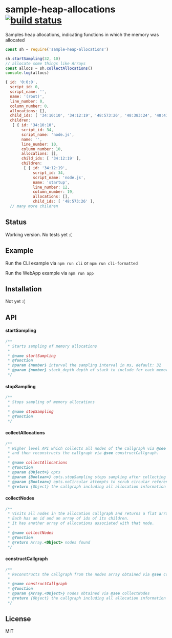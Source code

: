 # sample-heap-allocations [![build status](https://secure.travis-ci.org/thlorenz/sample-heap-allocations.png)](http://travis-ci.org/thlorenz/sample-heap-allocations)

Samples heap allocations, indicating functions in which the memory was allocated

```js
const sh = require('sample-heap-allocations')

sh.startSampling(32, 10)
// allocate some things like Arrays
const allocs = sh.collectAllocations()
console.log(allocs)
```

```js
{ id: '0:0:0',
  script_id: 0,
  script_name: '',
  name: '(root)',
  line_number: 0,
  column_number: 0,
  allocations: [],
  child_ids: [ '34:10:10', '34:12:19', '48:573:26', '48:383:24', '48:414:23' ],
  children:
   [ { id: '34:10:10',
       script_id: 34,
       script_name: 'node.js',
       name: '',
       line_number: 10,
       column_number: 10,
       allocations: [],
       child_ids: [ '34:12:19' ],
       children:
        [ { id: '34:12:19',
            script_id: 34,
            script_name: 'node.js',
            name: 'startup',
            line_number: 12,
            column_number: 19,
            allocations: [],
            child_ids: [ '48:573:26' ],
  // many more children
```

## Status

Working version. No tests yet :(

## Example

Run the CLI example via `npm run cli` or `npm run cli-formatted`

Run the WebApp example via `npm run app`

## Installation

Not yet :(

## API

#### startSampling

```js
/**
 * Starts sampling of memory allocations
 *
 * @name startSampling
 * @function
 * @param {number} interval the sampling interval in ms, default: 32
 * @param {number} stack_depth depth of stack to include for each memory allocation, default: 2
 */
```

#### stopSampling

```js
/**
 * Stops sampling of memory allocations
 *
 * @name stopSampling
 * @function
 */
```


#### collectAllocations

```js
/**
 * Higher level API which collects all nodes of the callgraph via @see collectNodes
 * and then reconstructs the callgraph via @see constructCallgraph.
 *
 * @name collectAllocations
 * @function
 * @param {Object=} opts
 * @param {Boolean=} opts.stopSampling stops sampling after collecting nodes, default: true
 * @param {Boolean=} opts.noCircular attempts to scrub circular references from graph (still should use safe stringify when converting to JSON), default: true
 * @return {Object} the callgraph including all allocation information
 ```

#### collectNodes

```js
/**
 * Visits all nodes in the allocation callgraph and returns a flat array of them.
 * Each has an id and an array of ids of its children.
 * It has another array of allocations associated with that node.
 *
 * @name collectNodes
 * @function
 * @return Array.<Object> nodes found
 */
```

#### constructCallgraph

```js
/**
 * Reconstructs the callgraph from the nodes array obtained via @see collectNodes.
 *
 * @name constructCallgraph
 * @function
 * @param {Array.<Object>} nodes obtained via @see collectNodes
 * @return {Object} the callgraph including all allocation information
 */
 ```

## License

MIT

